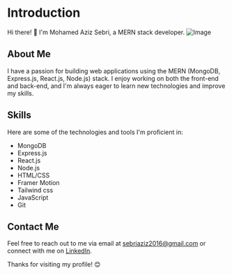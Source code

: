 # Introduction

Hi there! 👋 I'm Mohamed Aziz Sebri, a MERN stack developer.
![Image](https://camo.githubusercontent.com/9e813da071c8186d02f6c79b93326b22772e1db8fb06c44ee7bc3cc52338377b/68747470733a2f2f6d69726f2e6d656469756d2e636f6d2f76322f726573697a653a6669743a3735302f666f726d61743a776562702f312a756d31394e5f6f65544b6c6d72484d6f76304f3562412e676966)

## About Me

I have a passion for building web applications using the MERN (MongoDB, Express.js, React.js, Node.js) stack. I enjoy working on both the front-end and back-end, and I'm always eager to learn new technologies and improve my skills.

## Skills

Here are some of the technologies and tools I'm proficient in:

- MongoDB
- Express.js
- React.js
- Node.js
- HTML/CSS
- Framer Motion
- Tailwind css
- JavaScript
- Git



## Contact Me

Feel free to reach out to me via email at [sebriaziz2016@gmail.com](mailto:sebriaziz2016@gmail.com) or connect with me on [LinkedIn](https://www.linkedin.com/in/azizsebri).

Thanks for visiting my profile! 😊

